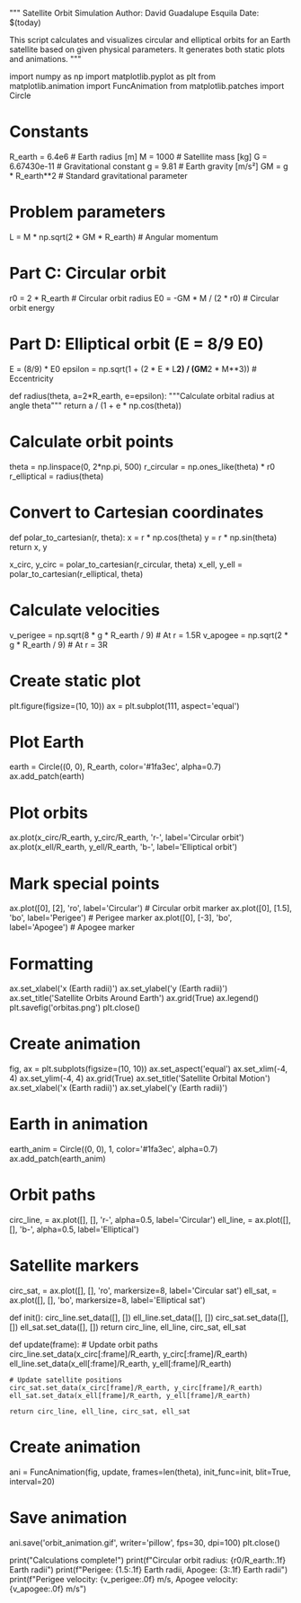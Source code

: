 """
Satellite Orbit Simulation
Author: David Guadalupe Esquila
Date: $(today)

This script calculates and visualizes circular and elliptical orbits for an Earth satellite
based on given physical parameters. It generates both static plots and animations.
"""

import numpy as np
import matplotlib.pyplot as plt
from matplotlib.animation import FuncAnimation
from matplotlib.patches import Circle

# Constants
R_earth = 6.4e6  # Earth radius [m]
M = 1000  # Satellite mass [kg]
G = 6.67430e-11  # Gravitational constant
g = 9.81  # Earth gravity [m/s²]
GM = g * R_earth**2  # Standard gravitational parameter

# Problem parameters
L = M * np.sqrt(2 * GM * R_earth)  # Angular momentum

# Part C: Circular orbit
r0 = 2 * R_earth  # Circular orbit radius
E0 = -GM * M / (2 * r0)  # Circular orbit energy

# Part D: Elliptical orbit (E = 8/9 E0)
E = (8/9) * E0
epsilon = np.sqrt(1 + (2 * E * L**2) / (GM**2 * M**3))  # Eccentricity

def radius(theta, a=2*R_earth, e=epsilon):
    """Calculate orbital radius at angle theta"""
    return a / (1 + e * np.cos(theta))

# Calculate orbit points
theta = np.linspace(0, 2*np.pi, 500)
r_circular = np.ones_like(theta) * r0
r_elliptical = radius(theta)

# Convert to Cartesian coordinates
def polar_to_cartesian(r, theta):
    x = r * np.cos(theta)
    y = r * np.sin(theta)
    return x, y

x_circ, y_circ = polar_to_cartesian(r_circular, theta)
x_ell, y_ell = polar_to_cartesian(r_elliptical, theta)

# Calculate velocities
v_perigee = np.sqrt(8 * g * R_earth / 9)  # At r = 1.5R
v_apogee = np.sqrt(2 * g * R_earth / 9)  # At r = 3R

# Create static plot
plt.figure(figsize=(10, 10))
ax = plt.subplot(111, aspect='equal')

# Plot Earth
earth = Circle((0, 0), R_earth, color='#1fa3ec', alpha=0.7)
ax.add_patch(earth)

# Plot orbits
ax.plot(x_circ/R_earth, y_circ/R_earth, 'r-', label='Circular orbit')
ax.plot(x_ell/R_earth, y_ell/R_earth, 'b-', label='Elliptical orbit')

# Mark special points
ax.plot([0], [2], 'ro', label='Circular')  # Circular orbit marker
ax.plot([0], [1.5], 'bo', label='Perigee')  # Perigee marker
ax.plot([0], [-3], 'bo', label='Apogee')  # Apogee marker

# Formatting
ax.set_xlabel('x (Earth radii)')
ax.set_ylabel('y (Earth radii)')
ax.set_title('Satellite Orbits Around Earth')
ax.grid(True)
ax.legend()
plt.savefig('orbitas.png')
plt.close()

# Create animation
fig, ax = plt.subplots(figsize=(10, 10))
ax.set_aspect('equal')
ax.set_xlim(-4, 4)
ax.set_ylim(-4, 4)
ax.grid(True)
ax.set_title('Satellite Orbital Motion')
ax.set_xlabel('x (Earth radii)')
ax.set_ylabel('y (Earth radii)')

# Earth in animation
earth_anim = Circle((0, 0), 1, color='#1fa3ec', alpha=0.7)
ax.add_patch(earth_anim)

# Orbit paths
circ_line, = ax.plot([], [], 'r-', alpha=0.5, label='Circular')
ell_line, = ax.plot([], [], 'b-', alpha=0.5, label='Elliptical')

# Satellite markers
circ_sat, = ax.plot([], [], 'ro', markersize=8, label='Circular sat')
ell_sat, = ax.plot([], [], 'bo', markersize=8, label='Elliptical sat')

def init():
    circ_line.set_data([], [])
    ell_line.set_data([], [])
    circ_sat.set_data([], [])
    ell_sat.set_data([], [])
    return circ_line, ell_line, circ_sat, ell_sat

def update(frame):
    # Update orbit paths
    circ_line.set_data(x_circ[:frame]/R_earth, y_circ[:frame]/R_earth)
    ell_line.set_data(x_ell[:frame]/R_earth, y_ell[:frame]/R_earth)
    
    # Update satellite positions
    circ_sat.set_data(x_circ[frame]/R_earth, y_circ[frame]/R_earth)
    ell_sat.set_data(x_ell[frame]/R_earth, y_ell[frame]/R_earth)
    
    return circ_line, ell_line, circ_sat, ell_sat

# Create animation
ani = FuncAnimation(fig, update, frames=len(theta),
                    init_func=init, blit=True, interval=20)

# Save animation
ani.save('orbit_animation.gif', writer='pillow', fps=30, dpi=100)
plt.close()

print("Calculations complete!")
print(f"Circular orbit radius: {r0/R_earth:.1f} Earth radii")
print(f"Perigee: {1.5:.1f} Earth radii, Apogee: {3:.1f} Earth radii")
print(f"Perigee velocity: {v_perigee:.0f} m/s, Apogee velocity: {v_apogee:.0f} m/s")
